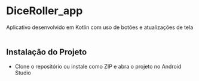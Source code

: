 # DiceRoller_app
Aplicativo desenvolvido em Kotlin com uso de botões e atualizações de tela
<br><br>
## Instalação do Projeto
- Clone o repositório ou instale como ZIP e abra o projeto no Android Studio
